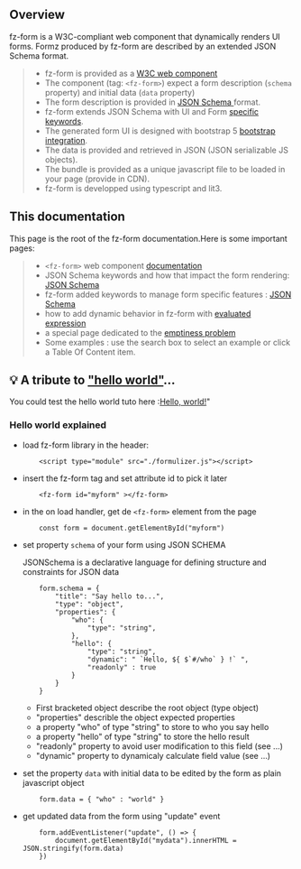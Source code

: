 

## Overview

fz-form is a W3C-compliant web component that dynamically renders UI forms. Formz produced by fz-form are described by 
an extended JSON Schema format.

>- fz-form is provided as a [W3C web component](https://www.webcomponents.org/introduction)
>- The component (tag: `<fz-form>`) expect a form description (`schema` property) and initial data (`data` property)
>- The form description is provided in [JSON Schema ](https://json-schema.org/) format.
>- fz-form extends JSON Schema with UI and Form [specific keywords](#general/keyword).
>- The generated form UI is designed with bootstrap 5 [bootstrap integration](#general/bootstrap).
>- The data is provided and retrieved in JSON (JSON serializable JS objects).
>- The bundle is provided as a unique javascript file to be loaded in your page (provide in CDN).
>- fz-form is developped using typescript and lit3.

## This documentation 

This page is the root of the fz-form documentation.Here is some important pages:
>- `<fz-form>` web component [documentation](#general/api)
>- JSON Schema keywords and how that impact the form rendering: [JSON Schema](#general/schema)
>- fz-form  added keywords to manage form specific features : [JSON Schema](#general/schema)
>- how to add dynamic behavior in fz-form with [evaluated expression](#general/expression)
>- a special page dedicated to the  [emptiness problem](#general/typenull)
>- Some examples : use the search box to select an example or click a Table Of Content item.

## 💡 A tribute to ["hello world"](https://en.wikipedia.org/wiki/%22Hello,_World!%22_program)...

You could test the hello world tuto here :[Hello, world!](./hello.html)"

### Hello world explained

- load fz-form library in the header:
    ```
        <script type="module" src="./formulizer.js"></script>
    ```

- insert the fz-form tag and set attribute id to pick it later
    ```
        <fz-form id="myform" ></fz-form>
    ```

- in the on load handler, get de `<fz-form>` element from the page 
    ```
        const form = document.getElementById("myform")
    ```

- set property `schema` of your form using JSON SCHEMA 

    JSONSchema is a declarative language for defining structure and constraints for JSON data
    ```
        form.schema = {
            "title": "Say hello to...",
            "type": "object",
            "properties": {
                "who": {
                    "type": "string",
                },
                "hello": {
                    "type": "string",
                    "dynamic": " `Hello, ${ $`#/who` } !` ",
                    "readonly" : true
                }
            }
        }
    ```
    - First bracketed object describe the root object (type object)
    - "properties"  describle the object expected properties
    - a property "who" of type "string" to store to who you say hello
    - a property "hello" of type "string" to store the hello result
    - "readonly" property to avoid user modification to this field (see ...)
    - "dynamic" property to dynamicaly calculate field value (see ...) 

- set the property `data` with initial data to be edited by the form as plain javascript object
    ```
        form.data = { "who" : "world" }
    ```

- get updated data from the form using "update" event
    ```
        form.addEventListener("update", () => {
            document.getElementById("mydata").innerHTML = JSON.stringify(form.data)
        })
    ```
